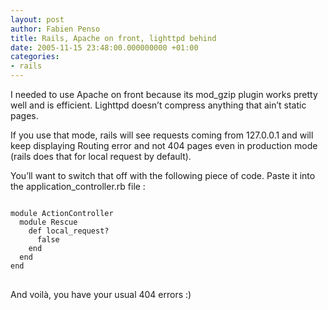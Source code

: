 ```yaml
---
layout: post
author: Fabien Penso
title: Rails, Apache on front, lighttpd behind
date: 2005-11-15 23:48:00.000000000 +01:00
categories:
- rails
---
```

<p>I needed to use Apache on front because its mod_gzip plugin works pretty well and is efficient. Lighttpd doesn’t compress anything that ain’t static pages.</p>

<p>If you use that mode, rails will see requests coming from 127.0.0.1 and will keep displaying Routing error and not 404 pages even in production mode (rails does that for local request by default).</p>

<p>You’ll want to switch that off with the following piece of code. Paste it into the application_controller.rb file :</p>

<pre>
<code>
module ActionController
  module Rescue
    def local_request?
      false
    end
  end
end
</code>
</pre>

<p>And voilà, you have your usual 404 errors :)</p>
